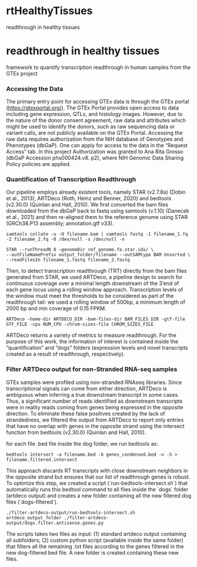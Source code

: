 # rtHealthyTissues
readthrough in healthy tissues

# readthrough in healthy tissues
framework to quantify transcription readthrough in human samples from the GTEx project

### Accessing the Data
The primary entry point for accessing GTEx data is through the GTEx portal (https://gtexportal.org/). The GTEx Portal provides open access to data including gene expression, QTLs, and histology images. However, due to the nature of the donor consent agreement, raw data and attributes which might be used to identify the donors, such as raw sequencing data or variant calls, are not publicly available on the GTEx Portal. Accessing the raw data requires authorization from the NIH database of Genotypes and Phenotypes (dbGaP). One can apply for access to the data in the “Request Access” tab. In this project Authorization was granted to Ana Rita Grosso (dbGaP Accession phs000424.v8. p2), where NIH Genomic Data Sharing Policy policies are applied.

### Quantification of Transcription Readthrough
Our pipeline employs already existent tools, namely STAR (v2.7.8a) (Dobin et al., 2013), ARTDeco (Roth, Heinz and Benner, 2020) and bedtools (v2.30.0) (Quinlan and Hall, 2010). We first converted the bam files downloaded from the dbGaP back to fastq using samtools (v.1.10) (Danecek et al., 2021) and then re-aligned them to the reference genome using STAR (GRCh38.P13 assembly; annotation.gtf v33).

```
samtools collate -u -O filename.bam | samtools fastq -1 filename_1.fq -2 filename_2.fq -0 /dev/null -s /dev/null -n
```

```
STAR --runThreadN 8 –genomeDir ref_genome.fa.star.idx/ \
--outFileNamePrefix output_folder/filename --outSAMtype BAM Unsorted \
--readFilesIn filename_1.fastq filename_2.fastq
```

Then, to detect transcription readthrough (TRT) directly from the bam files generated from STAR, we used ARTDeco, a pipeline design to search for continuous coverage over a minimal length downstream of the 3’end of each gene locus using a rolling window approach. Transcription levels of the window must meet the thresholds to be considered as part of the readthrough tail: we used a rolling window of 500bp, a minimum length of 2000 bp and min coverage of 0.15 FPKM. 

```
ARTDeco -home-dir ARTDECO_DIR -bam-files-dir BAM_FILES_DIR -gtf-file GTF_FILE -cpu NUM_CPU -chrom-sizes-file CHROM_SIZES_FILE
```

ARTDeco returns a variety of metrics to measure readthrough. For the purpose of this work, the information of interest is contained inside the “quantification” and “dogs” folders (expression levels and novel transcripts created as a result of readthrough, respectively).

### Filter ARTDeco output for non-Stranded RNA-seq samples

GTEx samples were profiled using non-stranded RNAseq libraries. Since transcriptional signals can come from either direction, ARTDeco is ambiguous when inferring a true downstream transcript in some cases. Thus, a significant number of reads identified as downstream transcripts were in reality reads coming from genes being expressed in the opposite direction. To eliminate these false positives created by the lack of strandedness, we filtered the output from ARTDeco to report only entries that have no overlap with genes in the opposite strand using the intersect function from bedtools (v2.30.0) (Quinlan and Hall, 2010). 

for each file .bed file inside the dog folder, we run bedtools as: 

```
bedtools intersect -a filename.bed -b genes_condensed.bed -v -S > filename.filtered.intersect
```

This approach discards RT transcripts with close downstream neighbors in the opposite strand but ensures that our list of readthrough genes is robust. 
To optimize this step, we created a script (´run-bedtools-intersect.sh´) that automatically runs this bedtool command to all files inside the ´dogs´ folder (artdeco output) and creates a new folder containing all the new filtered dog files (´dogs-filtered´). 

```
./filter-artdeco-output/run-bedtools-intersect.sh artdeco_output_folder ./filter-artdeco-output/dogs.filter.antisense.genes.py
```

The scripts takes two files as input: (1) standard artdeco output containing all subfolders; (2) custom python script (available inside the same folder) that filters all the remaining .txt files according to the genes filtered in the new dog-filtered bed file. A new folder is created containing these new files.
